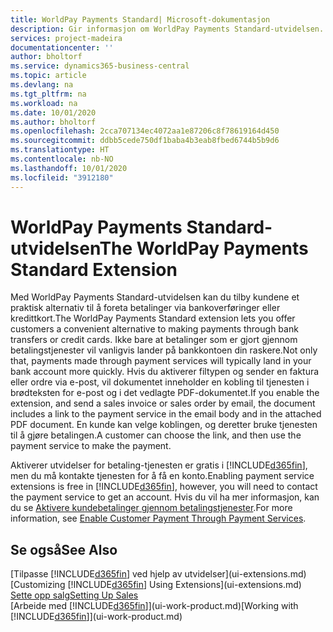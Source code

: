 ```yaml
---
title: WorldPay Payments Standard| Microsoft-dokumentasjon
description: Gir informasjon om WorldPay Payments Standard-utvidelsen.
services: project-madeira
documentationcenter: ''
author: bholtorf
ms.service: dynamics365-business-central
ms.topic: article
ms.devlang: na
ms.tgt_pltfrm: na
ms.workload: na
ms.date: 10/01/2020
ms.author: bholtorf
ms.openlocfilehash: 2cca707134ec4072aa1e87206c8f78619164d450
ms.sourcegitcommit: ddbb5cede750df1baba4b3eab8fbed6744b5b9d6
ms.translationtype: HT
ms.contentlocale: nb-NO
ms.lasthandoff: 10/01/2020
ms.locfileid: "3912180"
---
```

# <a name="the-worldpay-payments-standard-extension"></a><span data-ttu-id="fcc35-103">WorldPay Payments Standard-utvidelsen</span><span class="sxs-lookup"><span data-stu-id="fcc35-103">The WorldPay Payments Standard Extension</span></span>
<span data-ttu-id="fcc35-104">Med WorldPay Payments Standard-utvidelsen kan du tilby kundene et praktisk alternativ til å foreta betalinger via bankoverføringer eller kredittkort.</span><span class="sxs-lookup"><span data-stu-id="fcc35-104">The WorldPay Payments Standard extension lets you offer customers a convenient alternative to making payments through bank transfers or credit cards.</span></span> <span data-ttu-id="fcc35-105">Ikke bare at betalinger som er gjort gjennom betalingstjenester vil vanligvis lander på bankkontoen din raskere.</span><span class="sxs-lookup"><span data-stu-id="fcc35-105">Not only that, payments made through payment services will typically land in your bank account more quickly.</span></span>
<span data-ttu-id="fcc35-106">Hvis du aktiverer filtypen og sender en faktura eller ordre via e-post, vil dokumentet inneholder en kobling til tjenesten i brødteksten for e-post og i det vedlagte PDF-dokumentet.</span><span class="sxs-lookup"><span data-stu-id="fcc35-106">If you enable the extension, and send a sales invoice or sales order by email, the document includes a link to the payment service in the email body and in the attached PDF document.</span></span> <span data-ttu-id="fcc35-107">En kunde kan velge koblingen, og deretter bruke tjenesten til å gjøre betalingen.</span><span class="sxs-lookup"><span data-stu-id="fcc35-107">A customer can choose the link, and then use the payment service to make the payment.</span></span>

<span data-ttu-id="fcc35-108">Aktiverer utvidelser for betaling-tjenesten er gratis i [!INCLUDE[d365fin](includes/d365fin_md.md)], men du må kontakte tjenesten for å få en konto.</span><span class="sxs-lookup"><span data-stu-id="fcc35-108">Enabling payment service extensions is free in [!INCLUDE[d365fin](includes/d365fin_md.md)], however, you will need to contact the payment service to get an account.</span></span> <span data-ttu-id="fcc35-109">Hvis du vil ha mer informasjon, kan du se [Aktivere kundebetalinger gjennom betalingstjenester](sales-how-enable-payment-service-extensions.md).</span><span class="sxs-lookup"><span data-stu-id="fcc35-109">For more information, see [Enable Customer Payment Through Payment Services](sales-how-enable-payment-service-extensions.md).</span></span>

## <a name="see-also"></a><span data-ttu-id="fcc35-110">Se også</span><span class="sxs-lookup"><span data-stu-id="fcc35-110">See Also</span></span>
<span data-ttu-id="fcc35-111">[Tilpasse [!INCLUDE[d365fin](includes/d365fin_md.md)] ved hjelp av utvidelser](ui-extensions.md)</span><span class="sxs-lookup"><span data-stu-id="fcc35-111">[Customizing [!INCLUDE[d365fin](includes/d365fin_md.md)] Using Extensions](ui-extensions.md)</span></span>  
[<span data-ttu-id="fcc35-112">Sette opp salg</span><span class="sxs-lookup"><span data-stu-id="fcc35-112">Setting Up Sales</span></span>](sales-setup-sales.md)  
<span data-ttu-id="fcc35-113">[Arbeide med [!INCLUDE[d365fin](includes/d365fin_md.md)]](ui-work-product.md)</span><span class="sxs-lookup"><span data-stu-id="fcc35-113">[Working with [!INCLUDE[d365fin](includes/d365fin_md.md)]](ui-work-product.md)</span></span>
